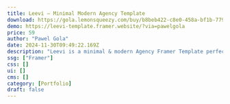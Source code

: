```yaml
---
title: Leevi — Minimal Modern Agency Template
download: https://gola.lemonsqueezy.com/buy/b8beb422-c8e0-458a-bf1b-779140b45211?aff=YGGpO5
demo: https://leevi-template.framer.website/?via=pawelgola
price: 59
author: "Pawel Gola"
date: 2024-11-30T09:49:22.169Z
description: "Leevi is a minimal & modern Agency Framer Template perfectly suited for creative agencies, design studios, freelancer or your personal portfolio."
ssg: ["Framer"]
css: []
ui: []
cms: []
category: [Portfolio]
draft: false
---
```

